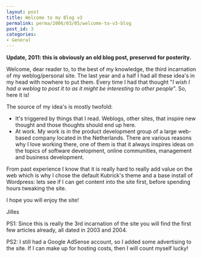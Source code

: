 ```yaml
---
layout: post
title: Welcome to my Blog v3
permalink: perma/2006/03/05/welcome-to-v3-blog
post_id: 3
categories: 
- General
---
```


**Update, 2011: this is obviously an old blog post, preserved for posterity.**

Welcome, dear reader to, to the best of my knowledge, the third incarnation of
my weblog/personal site. The last year and a half I had all these idea's in my
head with nowhere to put them. Every time I had that thought "_I wish I had a
weblog to post it to as it might be interesting to other people_". So, here it
is!

The source of my idea's is mostly twofold:

* It's triggered by things that I read. Weblogs, other sites, that inspire new
  thought and those thoughts should end up here.
* At work. My work is in the product development group of a large web-based
  company located in the Netherlands. There are various reasons why I love
  working there, one of them is that it always inspires ideas on the topics of
  software development, online communities, management and business
  development.

From past experience I know that it is really hard to really add value on the
web which is why I chose the default Kubrick's theme and a base install of
Wordpress: lets see if I can get content into the site first, before spending
hours tweaking the site.

I hope you will enjoy the site!

Jilles

PS1: Since this is really the 3rd incarnation of the site you will find the
first few articles already, all dated in 2003 and 2004.

PS2: I still had a Google AdSense account, so I added some advertising to the
site. If I can make up for hosting costs, then I will count myself lucky!
